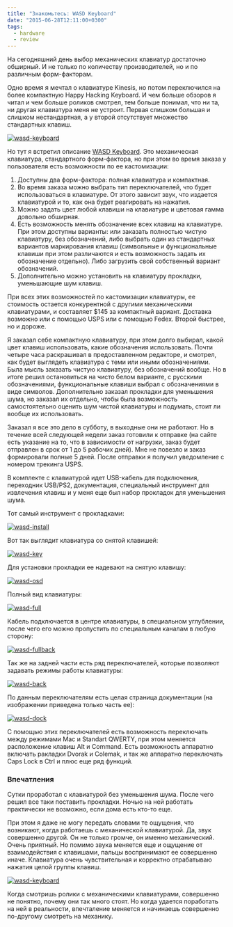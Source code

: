 ```yaml
---
title: "Знакомьтесь: WASD Keyboard"
date: "2015-06-28T12:11:00+0300"
tags:
  - hardware
  - review
---
```

На сегодняшний день выбор механических клавиатур достаточно обширный. И не только по количеству производителей, но и по различным форм-факторам.

Одно время я мечтал о клавиатуре Kinesis, но потом переключился на более компактную Happy Hacking Keyboard. И чем больше обзоров я читал и чем больше роликов смотрел, тем больше понимал, что ни та, ни другая клавиатура меня не устроит. Первая слишком большая и слишком нестандартная, а у второй отсутствует множество стандартных клавиш.

[![wasd-keyboard](https://static.juev.org/2015/06/wasd-keys-th.jpg)](https://static.juev.org/2015/06/wasd-keys.jpg "WASD Keyboard")

Но тут я встретил описание [WASD Keyboard](http://www.wasdkeyboards.com "WASD Keyboards"). Это механическая клавиатура, стандартного форм-фактора, но при этом во время заказа у пользователя есть возможности по ее кастомизации:

1. Доступны два форм-фактора: полная клавиатура и компактная.
1. Во время заказа можно выбрать тип переключателей, что будет использоваться в клавиатуре. От этого зависит звук, что издается клавиатурой и то, как она будет реагировать на нажатия.
1. Можно задать цвет любой клавиши на клавиатуре и цветовая гамма довольно обширная.
1. Есть возможность менять обозначение всех клавиш на клавиатуре. При этом доступны варианты: или заказать полностью чистую клавиатуру, без обозначений, либо выбрать один из стандартных вариантов маркирования клавиш (символьные и функциональные клавиши при этом различаются и есть возможность задать их обозначение отдельно). Либо загрузить свой собственный вариант обозначений.
1. Дополнительно можно установить на клавиатуру прокладки, уменьшающие шум клавиш.

При всех этих возможностей по кастомизации клавиатуры, ее стоимость остается конкурентной с другими механическими клавиатурами, и составляет $145 за компактный вариант. Доставка возможно или с помощью USPS или с помощью Fedex. Второй быстрее, но и дороже.

Я заказал себе компактную клавиатуру, при этом долго выбирал, какой цвет клавиш использовать, какие обозначения использовать. Почти четыре часа раскрашивал в предоставленном редакторе, и смотрел, как будет выглядеть клавиатура с теми или иными обозначениями. Была мысль заказать чистую клавиатуру, без обозначений вообще. Но в итоге решил остановиться на чисто белом варианте, с русскими обозначениями, функциональные клавиши выбрал с обозначениями в виде символов. Дополнительно заказал прокладки для уменьшения шума, но заказал их отдельно, чтобы была возможность самостоятельно оценить шум чистой клавиатуры и подумать, стоит ли вообще их использовать.

Заказал я все это дело в субботу, в выходные они не работают. Но в течение всей следующей недели заказ готовили к отправке (на сайте есть указание на то, что в зависимости от нагрузки, заказ будет отправлен в срок от 1 до 5 рабочих дней). Мне не повезло и заказ формировали полные 5 дней. После отправки я получил уведомление с номером трекинга USPS.

В комплекте с клавиатурой идет USB-кабель для подключения, переходник USB/PS2, документация, специальный инструмент для извлечения клавиш и у меня еще был набор прокладок для уменьшения шума.

Тот самый инструмент с прокладками:

[![wasd-install](https://static.juev.org/2015/06/wasd-install-th.jpg)](https://static.juev.org/2015/06/wasd-install.jpg "WASD Complete")

Вот так выглядит клавиатура со снятой клавишей:

[![wasd-key](https://static.juev.org/2015/06/wasd-keycup-th.jpg)](https://static.juev.org/2015/06/wasd-keycup.jpg "WASD Keycup")

Для установки прокладки ее надевают на снятую клавишу:

[![wasd-osd](https://static.juev.org/2015/06/wasd-osd-th.jpg)](https://static.juev.org/2015/06/wasd-osd.jpg "WASD Install OSD")

Полный вид клавиатуры:

[![wasd-full](https://static.juev.org/2015/06/wasd-full2-th.jpg)](https://static.juev.org/2015/06/wasd-full2.jpg "WASD Keyboard")

Кабель подключается в центре клавиатуры, в специальном углублении, после чего его можно пропустить по специальным каналам в любую сторону:

[![wasd-fullback](https://static.juev.org/2015/06/wasd-fullback-th.jpg)](https://static.juev.org/2015/06/wasd-fullback.jpg "WASD Back")

Так же на задней части есть ряд переключателей, которые позволяют задавать режимы работы клавиатуры:

[![wasd-back](https://static.juev.org/2015/06/wasd-back-th.jpg)](https://static.juev.org/2015/06/wasd-back.jpg "WASD Switches")

По данным переключателям есть целая страница документации (на изображении приведена только часть ее):

[![wasd-dock](https://static.juev.org/2015/06/wasd-switch-th.jpg)](https://static.juev.org/2015/06/wasd-switch.jpg "WASD Documentation Switches")

С помощью этих переключателей есть возможность переключать между режимами Mac и Standart QWERTY, при этом меняется расположение клавиш Alt и Command. Есть возможность аппаратно включать ракладки Dvorak и Colemak, и так же аппаратно переключать Caps Lock в Ctrl и плюс еще ряд функций.

### Впечатления

Сутки проработал с клавиатурой без уменьшения шума. После чего решил все таки поставить прокладки. Ночью на ней работать практически не возможно, если дома есть кто-то еще.

При этом я даже не могу передать словами те ощущения, что возникают, когда работаешь с механической клавиатурой. Да, звук совершенно другой. Он не только громче, он именно механический. Очень приятный. Но помимо звука меняется еще и ощущение от взаимодействия с клавишами, пальцы воспринимают ее совершенно иначе. Клавиатура очень чувствительная и корректно отрабатываю нажатия целой группы клавиш.

[![wasd-keyboard](https://static.juev.org/2015/06/wasd-full-th.jpg)](https://static.juev.org/2015/06/wasd-full.jpg "WASD Keyboard")

Когда смотришь ролики с механическими клавиатурами, совершенно не понятно, почему они так много стоят. Но когда удается поработать на ней в реальности, впечталение меняется и начинаешь совершенно по-другому смотреть на механику.
